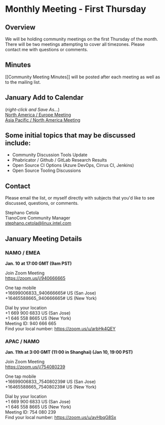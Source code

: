 # Monthly Meeting - First Thursday
## Overview
We will be holding community meetings on the first Thursday of the month. There will be two meetings attempting to cover all timezones. Please contact me with questions or comments.

## Minutes
[[Community Meeting Minutes]] will be posted after each meeting as well as to the mailing list.

## January Add to Calendar
(_right-click and Save As..._)  
[North America / Europe Meeting](https://raw.githubusercontent.com/tianocore/tianocore.github.io/master/TianoCore-January-Community-Meeting-NAMO-EMEA.ics)  
[Asia Pacific / North America Meeting](https://raw.githubusercontent.com/tianocore/tianocore.github.io/master/TianoCore-January-Community-Meeting-APAC-NAMO.ics) 

## Some initial topics that may be discussed include:
- Community Discussion Tools Update
- Phabricator / Github / GitLab Research Results
- Open Source CI Options (Azure DevOps, Cirrus CI, Jenkins)
- Open Source Tooling Discussions


## Contact
Please email the list, or myself directly with subjects that you'd like to see discussed, questions, or comments.

Stephano Cetola  
TianoCore Community Manager  
stephano.cetola@linux.intel.com    
  
## January Meeting Details

### NAMO / EMEA

**Jan. 10 at 17:00 GMT (9am PST)**

Join Zoom Meeting  
https://zoom.us/j/940666665  
  
One tap mobile  
+16699006833,,940666665# US (San Jose)  
+16465588665,,940666665# US (New York)  
  
Dial by your location  
        +1 669 900 6833 US (San Jose)  
        +1 646 558 8665 US (New York)  
Meeting ID: 940 666 665  
Find your local number: https://zoom.us/u/arbHk4QEY  
  
### APAC / NAMO
  
**Jan. 11th at 3:00 GMT (11:00 in Shanghai) (Jan 10, 19:00 PST)**
  
Join Zoom Meeting  
https://zoom.us/j/754080239  
  
One tap mobile  
+16699006833,,754080239# US (San Jose)  
+16465588665,,754080239# US (New York)  
  
Dial by your location  
        +1 669 900 6833 US (San Jose)  
        +1 646 558 8665 US (New York)  
Meeting ID: 754 080 239  
Find your local number: https://zoom.us/u/avHbqG8Sx  